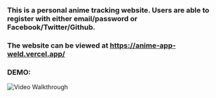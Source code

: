 ### This is a personal anime tracking website.  Users are able to register with either email/password or Facebook/Twitter/Github.

### The website can be viewed at https://anime-app-weld.vercel.app/ 

### DEMO:

<img src='[http://g.recordit.co/qnfZNqBCqL.gif](http://g.recordit.co/DwS1Dra0Ke.gif)' title='Video Walkthrough' width='' alt='Video Walkthrough' /> 
